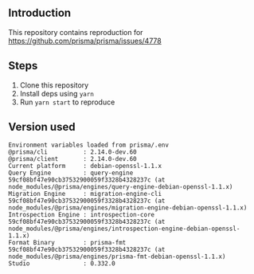 ## Introduction


This repository contains reproduction for https://github.com/prisma/prisma/issues/4778


## Steps

1. Clone this repository
2. Install deps using `yarn`
3. Run `yarn start` to reproduce

## Version used

```
Environment variables loaded from prisma/.env
@prisma/cli          : 2.14.0-dev.60
@prisma/client       : 2.14.0-dev.60
Current platform     : debian-openssl-1.1.x
Query Engine         : query-engine 59cf08bf47e90cb37532900059f3328b4328237c (at node_modules/@prisma/engines/query-engine-debian-openssl-1.1.x)
Migration Engine     : migration-engine-cli 59cf08bf47e90cb37532900059f3328b4328237c (at node_modules/@prisma/engines/migration-engine-debian-openssl-1.1.x)
Introspection Engine : introspection-core 59cf08bf47e90cb37532900059f3328b4328237c (at node_modules/@prisma/engines/introspection-engine-debian-openssl-1.1.x)
Format Binary        : prisma-fmt 59cf08bf47e90cb37532900059f3328b4328237c (at node_modules/@prisma/engines/prisma-fmt-debian-openssl-1.1.x)
Studio               : 0.332.0
```
